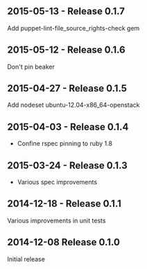 ## 2015-05-13 - Release 0.1.7

Add puppet-lint-file_source_rights-check gem

## 2015-05-12 - Release 0.1.6

Don't pin beaker

## 2015-04-27 - Release 0.1.5

Add nodeset ubuntu-12.04-x86_64-openstack

## 2015-04-03 - Release 0.1.4

- Confine rspec pinning to ruby 1.8

## 2015-03-24 - Release 0.1.3

- Various spec improvements

## 2014-12-18 - Release 0.1.1

Various improvements in unit tests

## 2014-12-08 Release 0.1.0

Initial release
